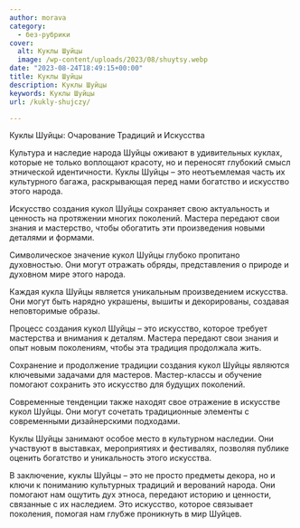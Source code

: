 ```yaml
---
author: morava
category:
  - без-рубрики
cover:
  alt: Куклы Шуйцы
  image: /wp-content/uploads/2023/08/shuytsy.webp
date: "2023-08-24T18:49:15+00:00"
title: Куклы Шуйцы
description: Куклы Шуйцы
keywords: Куклы Шуйцы
url: /kukly-shujczy/

---
```

Куклы Шуйцы: Очарование Традиций и Искусства

Культура и наследие народа Шуйцы оживают в удивительных куклах, которые не только воплощают красоту, но и переносят глубокий смысл этнической идентичности. Куклы Шуйцы – это неотъемлемая часть их культурного багажа, раскрывающая перед нами богатство и искусство этого народа.

Искусство создания кукол Шуйцы сохраняет свою актуальность и ценность на протяжении многих поколений. Мастера передают свои знания и мастерство, чтобы обогатить эти произведения новыми деталями и формами.

Символическое значение кукол Шуйцы глубоко пропитано духовностью. Они могут отражать обряды, представления о природе и духовном мире этого народа.

Каждая кукла Шуйцы является уникальным произведением искусства. Они могут быть нарядно украшены, вышиты и декорированы, создавая неповторимые образы.

Процесс создания кукол Шуйцы – это искусство, которое требует мастерства и внимания к деталям. Мастера передают свои знания и опыт новым поколениям, чтобы эта традиция продолжала жить.

Сохранение и продолжение традиции создания кукол Шуйцы являются ключевыми задачами для мастеров. Мастер-классы и обучение помогают сохранить это искусство для будущих поколений.

Современные тенденции также находят свое отражение в искусстве кукол Шуйцы. Они могут сочетать традиционные элементы с современными дизайнерскими подходами.

Куклы Шуйцы занимают особое место в культурном наследии. Они участвуют в выставках, мероприятиях и фестивалях, позволяя публике оценить богатство и уникальность этого искусства.

В заключение, куклы Шуйцы – это не просто предметы декора, но и ключи к пониманию культурных традиций и верований народа. Они помогают нам ощутить дух этноса, передают историю и ценности, связанные с их наследием. Это искусство, которое связывает поколения, помогая нам глубже проникнуть в мир Шуйцев.

